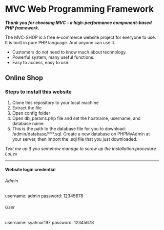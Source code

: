 MVC Web Programming Framework
=============================

___Thank you for choosing MVC - a high-performance component-based PHP framework.___

The MVC-SHOP is a free e-commerce website project for everyone to use. It is built in pure PHP language. And anyone can use it.

* Customers do not need to know much about technology.
* Powerful system, many useful functions.
* Easy to access, easy to use.


Online Shop 
-------------
### Steps to install this website

1. Clone this repository to your local machine
2. Extract the file
3. Open config folder
4. Open db_params.php file and set the hostname, username, and database name.
5. This is the path to the database file for you to download: /admin/database/***.sql. Create a new database on PHPMyAdmin at your server, then import the .sql file that you just downloaded.

_Text me up if you somehow manage to screw up the installation procedure LoLzx_
***
#### Website login credential
###### Admin
username: admin
password: 12345678
###### User
username: syahnur197
password: 12345678

